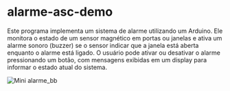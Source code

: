 # alarme-asc-demo

Este programa implementa um sistema de alarme utilizando um Arduino. Ele monitora o estado de um sensor magnético em portas ou janelas e ativa um alarme sonoro (buzzer) se o sensor indicar que a janela está aberta enquanto o alarme está ligado. O usuário pode ativar ou desativar o alarme pressionando um botão, com mensagens exibidas em um display para informar o estado atual do sistema.

![Mini alarme_bb](https://github.com/user-attachments/assets/dce611b4-28bf-4620-a7d0-d0b07f2d398a)
